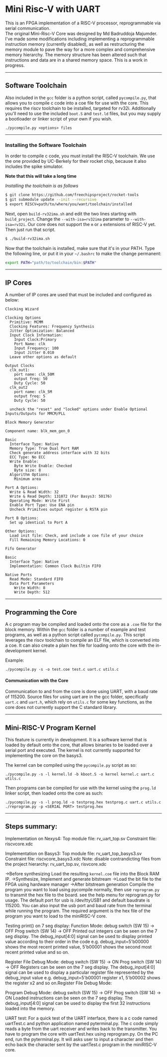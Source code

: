 # Mini Risc-V with UART

This is an FPGA implementation of a RISC-V processor, reprogrammable via serial communication. <!-- Instructions and scripts for programming it can be found in my other repository [here](https://github.com/gbruner7607/Mini-Risc-V-gcc) -->
<br>
The original Mini-Risc-V Core was designed by Md Badruddoja Majumder. I've made some modifications including implementing a reprogrammable instruction memory (currently disabled), as well as restructuring the memory module to pave the way for a more complex and comprehensive memory hierarchy. The memory structure has been altered such that instructions and data are in a shared memory space. This is a work in progress.

<hr>

## Software Toolchain

Also included in the `gcc` folder is a python script, called `pycompile.py`, that allows you to compile c code into a coe file for use with the core.  This requires the riscv toolchain to be installed, targeted for rv32i. Additionally you'll need to use the included `boot.S` and `test.ld` files, but you may supply a bootloader or linker script of your own if you wish.

`./pycompile.py <options> files`

<hr>

### Installing the Software Toolchain

In order to compile c code, you must install the RISC-V toolchain. We use the one provided by UC-Berkely for their rocket chip, because it also includes the spike simulator.

**Note that this will take a long time**

*Installing the toolchain is as follows*

```bash
$ git clone https://github.com/freechipsproject/rocket-tools
$ git submodule update --init --recursive
$ export RISCV=path/to/where/you/want/toolchain/installed
```

Next, open `build-rv32ima.sh` and edit the two lines starting with `build_project`. Change the `--with-isa=rv32ima` parameter to `--with-isa=rv32i`. Our core does not support the `m` or `a` extensions of RISC-V yet. Then just run that script.

```bash
$ ./build-rv32ima.sh
```

Now that the toolchain is installed, make sure that it's in your PATH. Type the following line, or put it in your `~/.bashrc` to make the change permanent:

```bash
export PATH="path/to/toolchain/bin:$PATH"
```

<hr>

## IP Cores

A number of IP cores are used that must be included and configured as below:

```
Clocking Wizard

Clocking Options
  Primitive: MCMM
  Clocking Features: Frequency Synthesis
  Jitter Optimization: Balanced
  Input Clock Information:
    Input Clock:Primary 
    Port Name: clk
    Input Frequency: 100
    Input Jitter 0.010
  Leave other options as default

Output Clocks
  clk_out1:
    port name: clk_50M
    output freq: 50
    Duty Cycle: 50
  clk_out2
    port name: clk_5M
    output freq: 5
    Duty Cycle: 50

  uncheck the "reset" and "locked" options under Enable Optional Inputs/Outputs for MMCM/PLL
```

```
Block Memory Generator

Component name: blk_mem_gen_0

Basic
  Interface Type: Native
  Memory Type: True Dual Port RAM
  Check generate address interface with 32 bits
  ECC Type: No ECC
  Write Enable:
    Byte Write Enable: Checked
    Byte size: 8
  Algorithm Options:
    Minimum area

Port A Options:
  Write & Read Width: 32
  Write & Read Depth: 131072 (For Basys3: 50176)
  Operating Mode: Write First
  Enable Port Type: Use ENA pin
  Uncheck Primitves output register & RSTA pin

Port B Options:
  Set up identical to Port A

Other Options:
  Load init file: Check, and include a coe file of your choice
  Fill Remaining Memory Locations: 0
```

```
Fifo Generator

Basic
  Interface Type: Native
  Implementation: Common Clock Builtin FIFO

Native Ports
  Read Mode: Standard FIFO
  Data Port Parameters
    Write Width: 8
    Write Depth: 512
```

<hr> 

## Programming the Core

A c program may be compiled and loaded onto the core as a `.coe` file for the block memory. Within the `gcc` folder is a number of example and test programs, as well as a python script called `pycompile.py`. This script leverages the riscv toolchain to compile an ELF file, which is converted into a coe. It can also create a plain hex file for loading onto the core with the in-development kernel. 

Example:
```
./pycompile.py -s -o test.coe test.c uart.c utils.c
```

#### Communication with the Core

Communication to and from the core is done using UART, with a baud rate of 115200. Source files for using uart are in the gcc folder, specifically `uart.c` and `uart.h`, which rely on `utils.c` for some key functions, as the core does not currently support the C standard library. 

<hr>

## Mini-RISC-V Program Kernel 

This feature is currently in development. It is a software kernel that is loaded by default onto the core, that allows binaries to be loaded over a serial port and executed. The kernel is not currently supported for implementing the core on the basys3.

The kernel can be compiled using the `pycompile.py` script as so: 
```
./pycompile.py -s -l kernel.ld -b kboot.S -o kernel kernel.c uart.c utils.c
```

Then programs can be compiled for use with the kernel using the `prog.ld` linker script, then loaded onto the core as such:
```
./pycompile.py -s -l prog.ld -o testprog.hex testprog.c uart.c utils.c 
./reprogram.py -p <SERIAL PORT> testprog.hex
```

<hr>

## Steps summary:

Implementation on Nexys4:
Top module file: rv_uart_top.sv
Constraint file: riscvcore.xdc

Implementation on Basys3:
Top module file: rv_uart_top_basys3.sv
Constraint file: riscvcore_basys3.xdc
Note: disable contrandicting files from the project hierarchy: rv_uart_top.sv, risvcore.xdc



->Before synthesizing
	Load the resulting `kernel.coe` file into the Block RAM IP. 
->Synthesize, Implement and generate bitstream
->Load the bit file to the FPGA using hardware manager
->After bitstream generation
	Compile the program you want to load using pycompile normally, then use `reprogram.py` to transmit the hex file to the board.
	see the help menu for reprogram.py for usage. The default port for usb is /dev/ttyUSB1 and default baudrate is 115200. You can also 		input the usb port and baud rate from the terminal while running the program. The required argument is the hex file of the program you 		want to load to the miniRISC-V core. 
  
Testing print() on 7 seg display:
Function Mode: 
debug switch (SW 15) -> OFF
Prog  switch (SW 14) -> OFF
Printed out integers can be seen on the 7 seg display. The debug_input[4:0] signal can be used to display printed value according to their order in the code e.g. debug_input=5'b00000 shows the most recent printed value, 5'b00001 shows the second most recent printed value and so on.

Register File Debug Mode:
debug switch (SW 15) -> ON
Prog  switch (SW 14) -> OFF
Registers can be seen on the 7 seg display. The debug_input[4:0] signal can be used to display a particular register file represented by the debug_input value e.g. debug_input=5'b00001 register x1, 5'b00002 shows the register x2 and so on.Register File Debug Mode:

Program Debug Mode:
debug switch (SW 15) -> OFF
Prog  switch (SW 14) -> ON
Loaded instructions can be seen on the 7 seg display. The debug_input[4:0] signal can be used to display the first 32 instructions loaded into the memory.




UART test:
For a quick test of the UART interface, there is a c code named uartTest.c and python application named pyterminal.py. The c code simply reads a byte from the uart receiver and writes back to the transmitter. You have to program the core with uartTest.hex using reprogram.py. On the PC end, run the pyterminal.py. It will asks user to input a character and then echo back the character sent by the uartTest.c program in the miniRISC-V core.  

